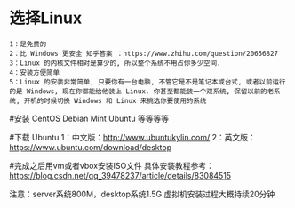 #  选择Linux
    1：是免费的
    2：比 Windows 更安全 知乎答案 ：https://www.zhihu.com/question/20656827
    3：Linux 的内核文件相对是算少的, 所以整个系统不用占你多少空间.
    4：安装方便简单
    5：Linux 的安装非常简单, 只要你有一台电脑, 不管它是不是笔记本或台式, 或者以前运行的是 Windows, 现在你都能给他装上 Linux. 你甚至都能装一个双系统, 保留以前的老系统, 开机的时候切换 Windows 和 Linux 来挑选你要使用的系统

#安装
    CentOS
    Debian
    Mint
    Ubuntu
    等等等等

#下载 Ubuntu
    1：中文版：http://www.ubuntukylin.com/
    2：英文版：https://www.ubuntu.com/download/desktop

#完成之后用vm或者vbox安装ISO文件
    具体安装教程参考：https://blog.csdn.net/qq_39478237/article/details/83084515


注意：server系统800M，desktop系统1.5G 虚拟机安装过程大概持续20分钟